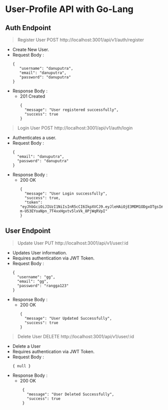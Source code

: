 # User-Profile API with Go-Lang

## Auth Endpoint

> Register User
> POST http://localhost:3001/api/v1/auth/register

* Create New User.
* Request Body :
  ```
  {
     "username": "danuputra",
     "email": "danuputra",
     "password": "danuputra"
  }
  ```
* Response Body :
     * 201 Created
       ```
       {
         "message": "User registered successfully",
         "success": true
       }
       ```
> Login User
> POST http://localhost:3001/api/v1/auth/login

* Authenticates a user.
* Request Body :
  ```
  {
    "email": "danuputra",
    "password": "danuputra"
  }
  ```
* Response Body :
     * 200 OK
       ```
       {
         "message": "User Login successfully",
         "success": true,
         "token": "eyJhbGciOiJIUzI1NiIsInR5cCI6IkpXVCJ9.eyJleHAiOjE3MDM1ODgxOTgsImp0aSI6IjIifQ.2D7F-m-U53EYoaNpn_7T4xxHgxtv5lxVk_8PjWqRVpI"
       }
       ```

## User Endpoint

> Update User
> PUT http://localhost:3001/api/v1/user/:id

* Updates User information.
* Requires authentication via JWT Token.
* Request Body :
  ```
  {
    "username": "gg",
    "email": "gg",
    "password": "rangga123"
  }
  ```
* Response Body :
    * 200 OK
      ```
      {
        "message": "User Updated Successfully",
        "success": true
      }
      ```

> Delete User
> DELETE http://localhost:3001/api/v1/user/:id

* Delete a User
* Requires authentication via JWT Token.
* Request Body :
  ```
  { null }
  ```
* Response Body :
   * 200 OK
     ```
      {
        "message": "User Deleted Successfully",
        "success": true
      }
      ```
